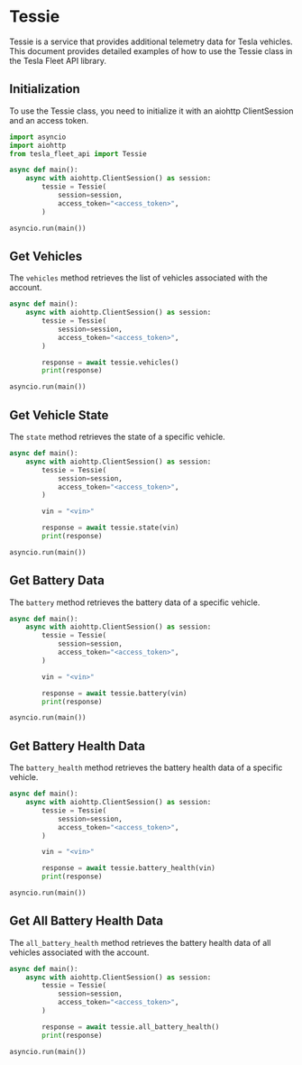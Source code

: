 # Tessie

Tessie is a service that provides additional telemetry data for Tesla vehicles. This document provides detailed examples of how to use the Tessie class in the Tesla Fleet API library.

## Initialization

To use the Tessie class, you need to initialize it with an aiohttp ClientSession and an access token.

```python
import asyncio
import aiohttp
from tesla_fleet_api import Tessie

async def main():
    async with aiohttp.ClientSession() as session:
        tessie = Tessie(
            session=session,
            access_token="<access_token>",
        )

asyncio.run(main())
```

## Get Vehicles

The `vehicles` method retrieves the list of vehicles associated with the account.

```python
async def main():
    async with aiohttp.ClientSession() as session:
        tessie = Tessie(
            session=session,
            access_token="<access_token>",
        )

        response = await tessie.vehicles()
        print(response)

asyncio.run(main())
```

## Get Vehicle State

The `state` method retrieves the state of a specific vehicle.

```python
async def main():
    async with aiohttp.ClientSession() as session:
        tessie = Tessie(
            session=session,
            access_token="<access_token>",
        )

        vin = "<vin>"

        response = await tessie.state(vin)
        print(response)

asyncio.run(main())
```

## Get Battery Data

The `battery` method retrieves the battery data of a specific vehicle.

```python
async def main():
    async with aiohttp.ClientSession() as session:
        tessie = Tessie(
            session=session,
            access_token="<access_token>",
        )

        vin = "<vin>"

        response = await tessie.battery(vin)
        print(response)

asyncio.run(main())
```

## Get Battery Health Data

The `battery_health` method retrieves the battery health data of a specific vehicle.

```python
async def main():
    async with aiohttp.ClientSession() as session:
        tessie = Tessie(
            session=session,
            access_token="<access_token>",
        )

        vin = "<vin>"

        response = await tessie.battery_health(vin)
        print(response)

asyncio.run(main())
```

## Get All Battery Health Data

The `all_battery_health` method retrieves the battery health data of all vehicles associated with the account.

```python
async def main():
    async with aiohttp.ClientSession() as session:
        tessie = Tessie(
            session=session,
            access_token="<access_token>",
        )

        response = await tessie.all_battery_health()
        print(response)

asyncio.run(main())
```
